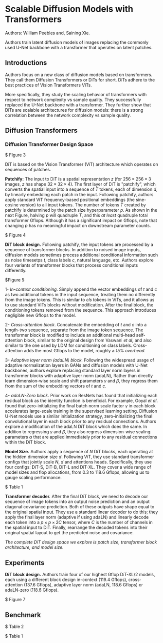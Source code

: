 # Scalable Diffusion Models with Transformers

Authors: William Peebles and, Saining Xie.

Authors train latent diffusion models of images replacing the commonly used U-Net backbone with a transformer that operates on latent patches.

## Introductions

Authors focus on a new class of diffusion models based on transformers. They call them Diffusion Transformers or DiTs for short. DiTs adhere to the best practices of Vision Transformers ViTs.

More specifically, they study the scaling behavior of transformers with respect to network complexity vs sample quality. They successfully replaced the U-Net backbone with a transformer. They further show that DiTs are scalable architectures for diffusion models: there is a strong correlation between the network complexity vs sample quality.

## Diffusion Transformers

### Diffusion Transformer Design Space

$ FIgure 3

DiT is based on the Vision Transformer (ViT) architecture which operates on sequences of patches.

**Patchify:** The input to DiT is a spatial representation $z$ (for $256 × 256 ×  3$ images, $z$ has shape $32  × 32  × 4$). The first layer of DiT is "patchify", which converts the spatial input into a sequence of $T$ tokens, each of dimension $d$, by linearly embedding each patch in the input. Following patchify, authors apply standard ViT frequency-based positional embeddings (the sine-cosine version) to all input tokens. The number of tokens $T$ created by patchify is determined by the patch size hyperparameter $p$. As shown in the next Figure, halving $p$ will quadruple $T$, and this *at least* quadruple total transformer Gflops. Although it has a significant impact on Gflops, note that changing $p$ has no meaningful impact on downstream parameter counts.

$ Figure 4

**DiT block design.** Following patchify, the input tokens are processed by a sequence of transformer blocks. In addition to noised image inputs, diffusion models sometimes process additional conditional information such as noise timesetps $t$, class labels $c$, natural language, etc. Authors explore four variants of transformer blocks that process conditional inputs differently.

$Figure 5

1- *In-context conditioning*. Simply append the vector embeddings of $t$ and $c$ as two additional tokens in the input sequence, treating them no differently from the image tokens. This is similar to $cls$ tokens in ViTs, and it allows us to use standard ViTs blocks without modification. After the final block, the conditioning tokens removed from the sequence. This approach introduces negligible new Gflops to the model.

2- *Cross-attention block*. Concatenate the embedding of $t$ and $c$ into a length-two sequence, separate from the image token sequence. The transformer block is modified to include an additional multi-head self-attention block, similar to the original design from Vaswani *et al*, and also similar to the one used by LDM for conditioning on class labels. Cross-attention adds the most Gflops to the model, roughly a *15% overhead.*

3- *Adaptive layer norm (adaLN) block.* Following the widespread usage of adaptive normalization layers in GANs and diffusion models with U-Net backbones, authors explore replacing standard layer norm layers in transformer blocks with adaptive layer norm (adaLN), Rather than directly learn dimension-wise scale and shift parameters $γ$ and $β$, they regress them from the sum of the embedding vectors of $t$ and $c$.

4- *adaLN-Zero block*. Prior work on ResNets has found that initializing each residual block as the identity function is beneficial. For example, Goyal *et al*. found that zero-initializing the final batch norm scale factor $γ$ in each block accelerates large-scale training in the supervised learning setting. Diffusion U-Net models use a similar initialization strategy, zero-initializing the final convolutional layer in each block prior to any residual connections. Authors explore a modification of the adaLN DiT block which does the same. In addition to regressing $γ$ and $β$, they also regress dimension-wise scaling parameters $α$ that are applied immediately prior to any residual connections within the DiT block.

**Model Size.** Authors apply a sequence of $N$ DiT blocks, each operating at the hidden dimension size $d$. Following ViT, they use standard transformer configs that jointly scale $N$, $d$ and attentions heads. Specifically, they use four configs: DiT-S, DiT-B, DiT-L and DiT-XL. They cover a wide range of model sizes and flop allocations, from 0.3 to 118.6 Gflops, allowing us to gauge scaling performance.

$ Table 1

**Transformer decoder.** After the final DiT block, we need to decode our sequence of image tokens into an output noise prediction and an output diagonal covariance prediction. Both of these outputs have shape equal to the original spatial input. They use a standard linear decoder to do this; they apply the final layer norm (adaptive if using adaLN) and linearly decode each token into a $p×p×2C$ tensor, where $C$ is the number of channels in the spatial input to DiT. Finally, rearrange the decoded tokens into their original spatial layout to get the predicted noise and covariance.

*The complete DiT design space we explore is patch size,
transformer block architecture, and model size.*

## Experiments

**DiT block design.** Authors train four of our highest Gflop DiT-XL/2 models, each using a different block design in-context (119.4 Gflops), cross-attention (137.6 Gflops), adaptive layer norm (adaLN, 118.6 Gflops) or adaLN-zero (118.6 Gflops).

$ Figure 7

## Benchmark

$ Table 2

$ Table 1
